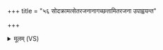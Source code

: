+++
title = "५६ सोदक्रामत्सेतरजनानागच्छत्तामितरजना उपाह्वयन्त"

+++
<details><summary>मूलम् (VS)</summary>

सोद॑क्राम॒त्सेत॑रज॒नानाग॑च्छ॒त्तामि॑तरज॒ना उपा॑ह्वयन्त॒ तिरो॑ध॒ एहीति॑।
</details>